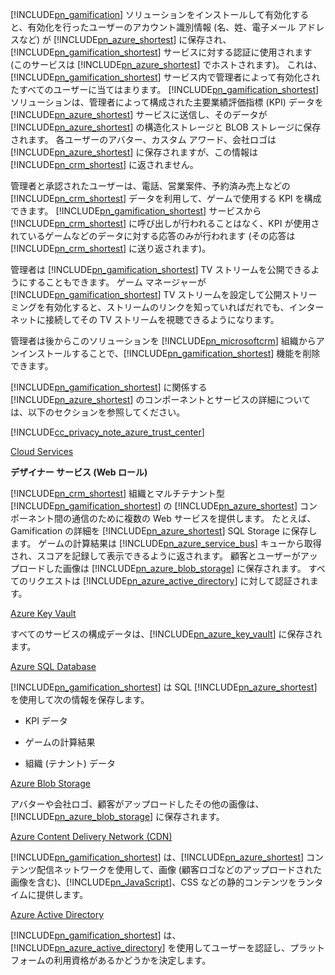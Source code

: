[!INCLUDE[pn_gamification](pn-gamification.md)] ソリューションをインストールして有効化すると、有効化を行ったユーザーのアカウント識別情報 (名、姓、電子メール アドレスなど) が [!INCLUDE[pn_azure_shortest](pn-azure-shortest.md)] に保存され、[!INCLUDE[pn_gamification_shortest](pn-gamification-shortest.md)] サービスに対する認証に使用されます (このサービスは [!INCLUDE[pn_azure_shortest](pn-azure-shortest.md)] でホストされます)。 これは、[!INCLUDE[pn_gamification_shortest](pn-gamification-shortest.md)] サービス内で管理者によって有効化されたすべてのユーザーに当てはまります。 [!INCLUDE[pn_gamification_shortest](pn-gamification-shortest.md)] ソリューションは、管理者によって構成された主要業績評価指標 (KPI) データを [!INCLUDE[pn_azure_shortest](pn-azure-shortest.md)] サービスに送信し、そのデータが [!INCLUDE[pn_azure_shortest](pn-azure-shortest.md)] の構造化ストレージと BLOB ストレージに保存されます。  各ユーザーのアバター、カスタム アワード、会社ロゴは [!INCLUDE[pn_azure_shortest](pn-azure-shortest.md)] に保存されますが、この情報は [!INCLUDE[pn_crm_shortest](pn-crm-shortest.md)] に返されません。  
  
管理者と承認されたユーザーは、電話、営業案件、予約済み売上などの [!INCLUDE[pn_crm_shortest](pn-crm-shortest.md)] データを利用して、ゲームで使用する KPI を構成できます。 [!INCLUDE[pn_gamification_shortest](pn-gamification-shortest.md)] サービスから [!INCLUDE[pn_crm_shortest](pn-crm-shortest.md)] に呼び出しが行われることはなく、KPI が使用されているゲームなどのデータに対する応答のみが行われます (その応答は [!INCLUDE[pn_crm_shortest](pn-crm-shortest.md)] に送り返されます)。  
  
管理者は [!INCLUDE[pn_gamification_shortest](pn-gamification-shortest.md)] TV ストリームを公開できるようにすることもできます。 ゲーム マネージャーが [!INCLUDE[pn_gamification_shortest](pn-gamification-shortest.md)] TV ストリームを設定して公開ストリーミングを有効化すると、ストリームのリンクを知っていればだれでも、インターネットに接続してその TV ストリームを視聴できるようになります。  
  
管理者は後からこのソリューションを [!INCLUDE[pn_microsoftcrm](pn-microsoftcrm.md)] 組織からアンインストールすることで、[!INCLUDE[pn_gamification_shortest](pn-gamification-shortest.md)] 機能を削除できます。  
  
[!INCLUDE[pn_gamification_shortest](pn-gamification-shortest.md)] に関係する [!INCLUDE[pn_azure_shortest](pn-azure-shortest.md)] のコンポーネントとサービスの詳細については、以下のセクションを参照してください。  
  
[!INCLUDE[cc_privacy_note_azure_trust_center](cc-privacy-note-azure-trust-center.md)]  
  
[Cloud Services](https://azure.microsoft.com/services/cloud-services/)  
  
 **デザイナー サービス (Web ロール)**  
  
[!INCLUDE[pn_crm_shortest](pn-crm-shortest.md)] 組織とマルチテナント型 [!INCLUDE[pn_gamification_shortest](pn-gamification-shortest.md)] の [!INCLUDE[pn_azure_shortest](pn-azure-shortest.md)] コンポーネント間の通信のために複数の Web サービスを提供します。 たとえば、Gamification の詳細を [!INCLUDE[pn_azure_shortest](pn-azure-shortest.md)] SQL Storage に保存します。  ゲームの計算結果は [!INCLUDE[pn_azure_service_bus](pn-azure-service-bus.md)] キューから取得され、スコアを記録して表示できるように返されます。  顧客とユーザーがアップロードした画像は [!INCLUDE[pn_azure_blob_storage](pn-azure-blob-storage.md)] に保存されます。 すべてのリクエストは [!INCLUDE[pn_azure_active_directory](pn-azure-active-directory.md)] に対して認証されます。  
  
[Azure Key Vault](https://azure.microsoft.com/services/key-vault/)  
  
すべてのサービスの構成データは、[!INCLUDE[pn_azure_key_vault](pn-azure-key-vault.md)] に保存されます。  
  
[Azure SQL Database](https://azure.microsoft.com/services/sql-database/)  
  
[!INCLUDE[pn_gamification_shortest](pn-gamification-shortest.md)] は SQL [!INCLUDE[pn_azure_shortest](pn-azure-shortest.md)] を使用して次の情報を保存します。  
  
- KPI データ  
  
- ゲームの計算結果  
  
- 組織 (テナント) データ  
  
[Azure Blob Storage](https://azure.microsoft.com/services/storage/)  
  
アバターや会社ロゴ、顧客がアップロードしたその他の画像は、[!INCLUDE[pn_azure_blob_storage](pn-azure-blob-storage.md)] に保存されます。  
  
[Azure Content Delivery Network (CDN)](https://azure.microsoft.com/services/cdn/)  
  
[!INCLUDE[pn_gamification_shortest](pn-gamification-shortest.md)] は、[!INCLUDE[pn_azure_shortest](pn-azure-shortest.md)] コンテンツ配信ネットワークを使用して、画像 (顧客ロゴなどのアップロードされた画像を含む)、[!INCLUDE[pn_JavaScript](pn-javascript.md)]、CSS などの静的コンテンツをランタイムに提供します。  
  
[Azure Active Directory](https://azure.microsoft.com/services/active-directory/)  
  
[!INCLUDE[pn_gamification_shortest](pn-gamification-shortest.md)] は、[!INCLUDE[pn_azure_active_directory](pn-azure-active-directory.md)] を使用してユーザーを認証し、プラットフォームの利用資格があるかどうかを決定します。